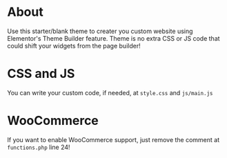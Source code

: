 # About
Use this starter/blank theme to creater you custom website using Elementor's Theme Builder feature.
Theme is no extra CSS or JS code that could shift your widgets from the page builder!

# CSS and JS
You can write your custom code, if needed, at `style.css` and `js/main.js`

# WooCommerce
If you want to enable WooCommerce support, just remove the comment at `functions.php` line 24!
